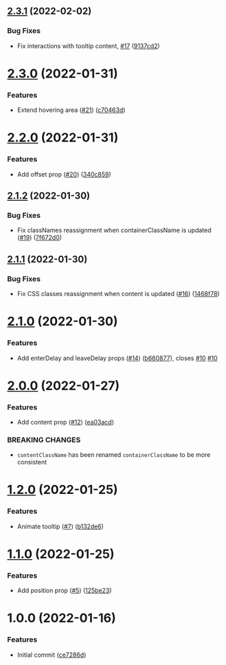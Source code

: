 ## [2.3.1](https://github.com/untemps/svelte-use-tooltip/compare/v2.3.0...v2.3.1) (2022-02-02)


### Bug Fixes

* Fix interactions with tooltip content, [#17](https://github.com/untemps/svelte-use-tooltip/issues/17) ([9137cd2](https://github.com/untemps/svelte-use-tooltip/commit/9137cd292d9147bcf3624463ae039fd1112da364))

# [2.3.0](https://github.com/untemps/svelte-use-tooltip/compare/v2.2.0...v2.3.0) (2022-01-31)


### Features

* Extend hovering area ([#21](https://github.com/untemps/svelte-use-tooltip/issues/21)) ([c70463d](https://github.com/untemps/svelte-use-tooltip/commit/c70463db44cacd63de7bf283d590826cfec4df24))

# [2.2.0](https://github.com/untemps/svelte-use-tooltip/compare/v2.1.2...v2.2.0) (2022-01-31)


### Features

* Add offset prop ([#20](https://github.com/untemps/svelte-use-tooltip/issues/20)) ([340c859](https://github.com/untemps/svelte-use-tooltip/commit/340c85902ca1c616fe20706784219dd9f315659c))

## [2.1.2](https://github.com/untemps/svelte-use-tooltip/compare/v2.1.1...v2.1.2) (2022-01-30)


### Bug Fixes

* Fix classNames reassignment when containerClassName is updated ([#19](https://github.com/untemps/svelte-use-tooltip/issues/19)) ([7f672d0](https://github.com/untemps/svelte-use-tooltip/commit/7f672d0f296ae2618054f425fccf0aabebd54da7))

## [2.1.1](https://github.com/untemps/svelte-use-tooltip/compare/v2.1.0...v2.1.1) (2022-01-30)


### Bug Fixes

* Fix CSS classes reassignment when content is updated ([#16](https://github.com/untemps/svelte-use-tooltip/issues/16)) ([1468f78](https://github.com/untemps/svelte-use-tooltip/commit/1468f788928e68b02d45ef95e525762bf9e826b0))

# [2.1.0](https://github.com/untemps/svelte-use-tooltip/compare/v2.0.0...v2.1.0) (2022-01-30)


### Features

* Add enterDelay and leaveDelay props ([#14](https://github.com/untemps/svelte-use-tooltip/issues/14)) ([b660877](https://github.com/untemps/svelte-use-tooltip/commit/b660877b0d59b7f3a3f4a142feb6e6eeadf7b817)), closes [#10](https://github.com/untemps/svelte-use-tooltip/issues/10) [#10](https://github.com/untemps/svelte-use-tooltip/issues/10)

# [2.0.0](https://github.com/untemps/svelte-use-tooltip/compare/v1.2.0...v2.0.0) (2022-01-27)


### Features

* Add content prop ([#12](https://github.com/untemps/svelte-use-tooltip/issues/12)) ([ea03acd](https://github.com/untemps/svelte-use-tooltip/commit/ea03acd63a97da5863f101f64d9600bddbb0fc8e))


### BREAKING CHANGES

* `contentClassName` has been renamed `containerClassName` to be more consistent

# [1.2.0](https://github.com/untemps/svelte-use-tooltip/compare/v1.1.0...v1.2.0) (2022-01-25)


### Features

* Animate tooltip ([#7](https://github.com/untemps/svelte-use-tooltip/issues/7)) ([b132de6](https://github.com/untemps/svelte-use-tooltip/commit/b132de6e306c7a16b5b104bb028b066c4227ac7a))

# [1.1.0](https://github.com/untemps/svelte-use-tooltip/compare/v1.0.0...v1.1.0) (2022-01-25)


### Features

* Add position prop ([#5](https://github.com/untemps/svelte-use-tooltip/issues/5)) ([125be23](https://github.com/untemps/svelte-use-tooltip/commit/125be23343a342f4974e35419ace036709ae1eb7))

# 1.0.0 (2022-01-16)


### Features

* Initial commit ([ce7286d](https://github.com/untemps/svelte-use-tooltip/commit/ce7286d50a19c88ad3010a7e114870d13a04ad62))

